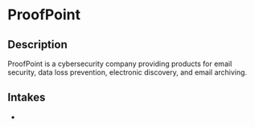 # ProofPoint

## Description
ProofPoint is a cybersecurity company providing products for email security, data loss prevention, electronic discovery, and email archiving.

## Intakes
*

